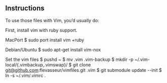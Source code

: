 
## Instructions

To use those files with Vim, you’d usually do:

First, install vim with ruby support.

MacPort
	$ sudo port install vim +ruby

Debian/Ubuntu
	$ sudo apt-get install vim-nox

Set the vim files
	$ pushd ~
	$ mv .vim .vim-backup
	$ mkdir -p ~/.vim-local/{.vimbackup,.vimswap}/
	$ git clone git@github.com:flevasseur/vimfiles.git .vim
	$ git submodule update --init
	$ ln -s ~/.vim/.vimrc .

